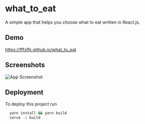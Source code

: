 # what_to_eat

A simple app that helps you choose what to eat written in React.js.


## Demo

<https://fffzlfk.github.io/what_to_eat>


## Screenshots

![App Screenshot](https://i.imgur.com/D037Uw3.png)
## Deployment

To deploy this project run

```bash
  yarn install && yarn build
  serve -s build
```
